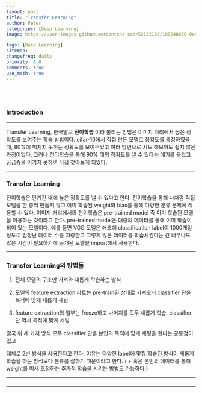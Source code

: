 ```yaml
---
layout: post
title: "Transfer Learning"
author: Peter
categories: [Deep Learning]
image: https://user-images.githubusercontent.com/52132160/100248630-0ec3d800-2f7f-11eb-9cc3-db0f10ae26eb.png

tags: [Deep Learning]
sitemap:
changefreq: daily
priority: 1.0
comments: true
use_math: true
---
```


<br>
<br>

### Introduction

---

Transfer Learning, 한국말로 **전이학습** 이라 불리는 방법은 이미지 처리에서 높은 정확도를 보여주는 학습 방법이다.
cifar-10에서 직접 만든 모델로 정확도를 측정하였을 때, 80%에 미치지 못하는 정확도를 보여주었고 여러 방면으로 시도 해보아도 쉽지 않은 과정이었다.
그러나 전이학습을 통해 90% 대의 정확도를 낼 수 있다는 얘기를 들었고 궁금증을 이기지 못하여 직접 찾아보게 되었다.

---

### Transfer Learning

전이학습은 단기간 내에 높은 정확도를 낼 수 있다고 한다. 전이학습을 통해 나처럼 직접 모델을 한 층씩 만들지 않고 이미 학습된 weight와 bias를 통해 다양한 분류 문제에 적용할 수 있다. 이미지 처리에서의 전이학습은 pre-trained model 즉 이미 학습된 모델을 이용하는 것이라고 한다. pre-trained model은 대량의 데이터를 통해 이미 학습이 되어 있는 모델이다. 예를 들면 VGG 모델은 애초에 classification label이 1000개일 정도로 엄청난 데이터 수를 자랑한고 그렇게 많은 데이터를 학습시킨다는 건 너무나도 많은 시간이 필요하기에 공개된 모델을 import해서 사용한다.

---

### Transfer Learning의 방법들

1. 전체 모델의 구조만 가져와 새롭게 학습하는 방식

2. 모델의 feature extraction 파트는 pre-train된 상태로 가져오되 classifier 단을 목적에 맞게 새롭게 세팅

3. feature extraction의 일부는 freeze하고 나머지를 모두 새롭게 학습, classifier 단 역시 목적에 맞게 세팅

결국 위 세 가지 방식 모두 classifier 단을 본인의 목적에 맞게 세팅을 한다는 공통점이 있고

대체로 2번 방식을 사용한다고 한다. 이유는 다양한 label에 맞춰 학습된 방식이 새롭게 학습을 하는 방식보다 분류를 잘하기 때문이라고 한다. ( + 혹은 본인의 데이터를 통해 weight를 미세 조정하는 추가적 학습을 시키는 방법도 가능하다.)

---

###

---
